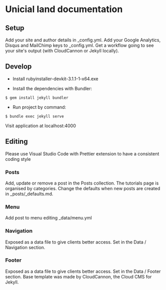 # Unicial land documentation

## Setup

Add your site and author details in _config.yml.
Add your Google Analytics, Disqus and MailChimp keys to _config.yml.
Get a workflow going to see your site's output (with CloudCannon or Jekyll locally).

## Develop

- Install rubyinstaller-devkit-3.1.1-1-x64.exe

- Install the dependencies with Bundler:

`$ gem install jekyll bundler`

- Run project by command:

`$ bundle exec jekyll serve`

Visit application at localhost:4000

## Editing

Please use Visual Studio Code with Prettier extension to have a consistent coding style

### Posts
Add, update or remove a post in the Posts collection.
The tutorials page is organised by categories.
Change the defaults when new posts are created in _posts/_defaults.md.

### Menu
Add post to menu editing _data/menu.yml

### Navigation
Exposed as a data file to give clients better access.
Set in the Data / Navigation section.

### Footer
Exposed as a data file to give clients better access.
Set in the Data / Footer section.
Base template was made by CloudCannon, the Cloud CMS for Jekyll.
